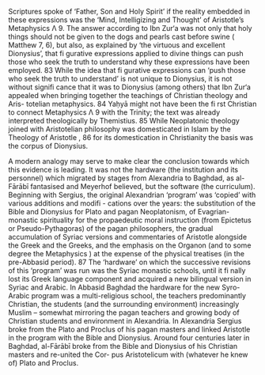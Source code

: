 Scriptures spoke of ‘Father, Son and Holy Spirit’ if the reality embedded in these expressions was the ‘Mind, Intelligizing and Thought’ of Aristotle’s Metaphysics Λ 9. The answer according to Ibn Zur‘a was not only that holy things should not be given to the dogs and pearls cast before swine ( Matthew 7, 6), but also, as explained by ‘the virtuous and excellent Dionysius’, that fi gurative expressions applied to divine things can push those who seek the truth to understand why these expressions have been employed. 83 While the idea that fi gurative expressions can ‘push those who seek the truth to understand’ is not unique to Dionysius, it is not without signifi cance that it was to Dionysius (among others) that Ibn Zur‘a  appealed when bringing together the teachings of Christian theology and Aris- totelian metaphysics. 84 Yaḥyā might not have been the fi rst Christian to connect  Metaphysics Λ 9 with the Trinity; the text was already interpreted theologically by Themistius. 85 While Neoplatonic theology joined with Aristotelian philosophy was domesticated in Islam by the Theology of Aristotle ,  86 for its domestication in  Christianity the basis was the corpus of Dionysius.

A modern analogy may serve to make clear the conclusion towards which this evidence is leading. It was not the hardware (the institution and its personnel) which migrated by stages from Alexandria to Baghdad, as al-Fārābī fantasised and Meyerhof believed, but the software (the curriculum). Beginning with Sergius, the original Alexandrian ‘program’ was ‘copied’ with various additions and modifi - cations over the years: the substitution of the Bible and Dionysius for Plato and pagan Neoplatonism, of Evagrian-monastic spirituality for the propaedeutic moral instruction (from Epictetus or Pseudo-Pythagoras) of the pagan philosophers, the gradual accumulation of Syriac versions and commentaries of Aristotle alongside the Greek and the Greeks, and the emphasis on the Organon (and to some degree the Metaphysics ) at the expense of the physical treatises (in the pre-Abbasid period). 87 The ‘hardware’ on which the successive revisions of this ‘program’ was run was the Syriac monastic schools, until it fi nally lost its Greek language component and acquired a new bilingual version in Syriac and Arabic. In Abbasid Baghdad the hardware for the new Syro-Arabic program was a multi-religious school, the teachers predominantly Christian, the students (and the surrounding environment) increasingly Muslim – somewhat mirroring the pagan teachers and growing body of Christian students and environment in Alexandria. In Alexandria Sergius broke from the Plato and Proclus of his pagan masters and linked Aristotle in the program with the Bible and Dionysius. Around four centuries later in Baghdad, al-Fārābī  broke from the Bible and Dionysius of his Christian masters and re-united the Cor- pus Aristotelicum with (whatever he knew of) Plato and Proclus.
